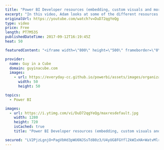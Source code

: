 ```yaml
---
title: "Power BI Developer resources (embedding, custom visuals and more)"
excerpt: "In this video, Adam looks at some of the different resources that are available to you if you are looking to develop against Power BI. Whether that is embedding Power BI content, creating a custom visual or a custom data connector.  *** Embedding resources ***  Documentation:  How to embed your Power"
originalUrl: https://youtube.com/watch?v=DuD72qgYeQg
type: video
price: Free
length: PT7M53S
publishedDateTime: 2017-09-12T16:19:45Z
heat: 50

featuredContent: "<iframe width=\"800\" height=\"500\" frameborder=\"0\" src=\"https://www.youtube.com/embed/DuD72qgYeQg\" allow=\"accelerometer; autoplay; encrypted-media; gyroscope; picture-in-picture\" allowfullscreen></iframe>"

provider:
  name: Guy in a Cube
  domain: guyinacube.com
  images:
    - url: https://everyday-cc.github.io/powerbi/assets/images/organizations/guyinacube.com-50x50.jpg
      width: 50
      height: 50

topics:
  - Power BI

images:
  - url: https://i.ytimg.com/vi/DuD72qgYeQg/maxresdefault.jpg
    width: 1280
    height: 720
    isCached: true
    title: "Power BI Developer resources (embedding, custom visuals and more)"

secured: "LV2PjzLgnjO+PagVbHd3pWU6NJSsTd80z3/U4yUG8FGYfl2kWIxHA+WatvMlrAOTmc23GvRg8anNOo7KATXVOuys+5BzBsfZk5AthQb8ULZd4EerS2/c3QX2kvhXU7r2sNlE9fQB5OIs66RvrOe1BXmEMvt1tglwZIXRYbRPOJxQjZWCFrC2QaWzZ80jd0Gy4ll6kjWV3jVWbl1l/r9Cbo0bOsTNrsvcdUplFcEOxzNbIKv7bs0t+ZA+nOddIx4aoa2yih9HJC2U8j7ZGMoj8JppprZZy0CDOpKETll3Yx7lE0waVldQS79cbJ6xhUe3gFwz0VVrREX494yUExHV0R0cAOkCCYsGPPRriH58b6Lxco4sTr90lzYN28zmIzeijRHiEJTxsxxlxLb14jNKdcJv9aNg9ZHcplnVOHvCAv8=;szvhxeEBRjMXp8sQt3fT8A=="
---
```


